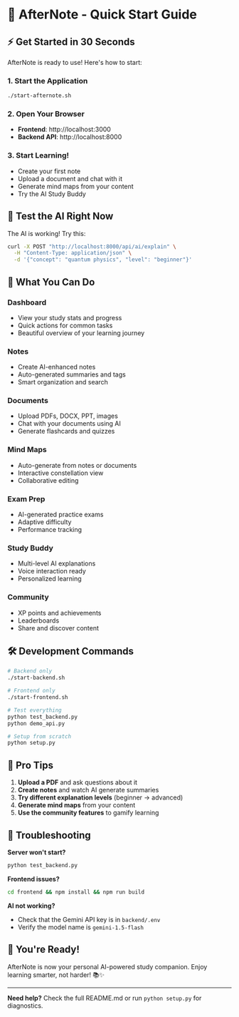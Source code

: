 # 🚀 AfterNote - Quick Start Guide

## ⚡ **Get Started in 30 Seconds**

AfterNote is ready to use! Here's how to start:

### 1. **Start the Application**
```bash
./start-afternote.sh
```

### 2. **Open Your Browser**
- **Frontend**: http://localhost:3000
- **Backend API**: http://localhost:8000

### 3. **Start Learning!**
- Create your first note
- Upload a document and chat with it
- Generate mind maps from your content
- Try the AI Study Buddy

## 🧠 **Test the AI Right Now**

The AI is working! Try this:

```bash
curl -X POST "http://localhost:8000/api/ai/explain" \
  -H "Content-Type: application/json" \
  -d '{"concept": "quantum physics", "level": "beginner"}'
```

## 📱 **What You Can Do**

### Dashboard
- View your study stats and progress
- Quick actions for common tasks
- Beautiful overview of your learning journey

### Notes
- Create AI-enhanced notes
- Auto-generated summaries and tags
- Smart organization and search

### Documents
- Upload PDFs, DOCX, PPT, images
- Chat with your documents using AI
- Generate flashcards and quizzes

### Mind Maps
- Auto-generate from notes or documents
- Interactive constellation view
- Collaborative editing

### Exam Prep
- AI-generated practice exams
- Adaptive difficulty
- Performance tracking

### Study Buddy
- Multi-level AI explanations
- Voice interaction ready
- Personalized learning

### Community
- XP points and achievements
- Leaderboards
- Share and discover content

## 🛠️ **Development Commands**

```bash
# Backend only
./start-backend.sh

# Frontend only
./start-frontend.sh

# Test everything
python test_backend.py
python demo_api.py

# Setup from scratch
python setup.py
```

## 🎯 **Pro Tips**

1. **Upload a PDF** and ask questions about it
2. **Create notes** and watch AI generate summaries
3. **Try different explanation levels** (beginner → advanced)
4. **Generate mind maps** from your content
5. **Use the community features** to gamify learning

## 🔧 **Troubleshooting**

**Server won't start?**
```bash
python test_backend.py
```

**Frontend issues?**
```bash
cd frontend && npm install && npm run build
```

**AI not working?**
- Check that the Gemini API key is in `backend/.env`
- Verify the model name is `gemini-1.5-flash`

## 🎉 **You're Ready!**

AfterNote is now your personal AI-powered study companion. Enjoy learning smarter, not harder! 📚✨

---

**Need help?** Check the full README.md or run `python setup.py` for diagnostics.